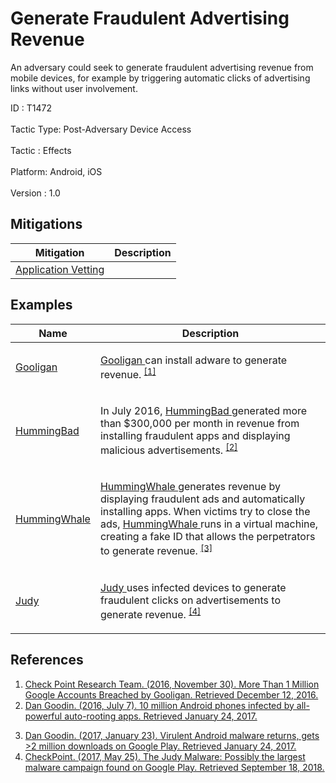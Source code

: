 <div class="container-fluid">
 <h1>
  Generate Fraudulent Advertising Revenue
 </h1>
 <div class="row">
  <div class="col-md-8 description-body">
   <p>
    An adversary could seek to generate fraudulent advertising revenue from mobile devices, for example by triggering automatic clicks of advertising links without user involvement.
   </p>
  </div>
  <div class="col-md-4">
   <div class="card">
    <div class="card-body">
     <div class="card-data">
      <span class="h5 card-title">
       ID
      </span>
      : T1472
      <br/>
      <br/>
     </div>
     <div class="card-data">
      <span class="h5 card-title">
       Tactic Type:
      </span>
      Post-Adversary Device Access
      <br/>
      <br/>
     </div>
     <div class="card-data">
      <span class="h5 card-title">
       Tactic
      </span>
      : Effects
      <br/>
      <br/>
     </div>
     <div class="card-data">
      <span class="h5 card-title">
       Platform:
      </span>
      Android, iOS
      <br/>
      <br/>
     </div>
     <div class="card-data">
      <span class="h5 card-title">
      </span>
     </div>
     <div class="card-data">
      <span class="h5 card-title">
      </span>
     </div>
     <div class="card-data">
      <span class="h5 card-title">
      </span>
     </div>
     <div class="card-data">
      <span class="h5 card-title">
      </span>
     </div>
     <div class="card-data">
      <span class="h5 card-title">
      </span>
     </div>
     <div class="card-data">
      <span class="h5 card-title">
      </span>
     </div>
     <div class="card-data">
      <span class="h5 card-title">
      </span>
     </div>
     <div class="card-data">
      <span class="h5 card-title">
      </span>
     </div>
     <div class="card-data">
      <span class="h5 card-title">
      </span>
     </div>
     <div class="card-data">
      <span class="h5 card-title">
      </span>
     </div>
     <div class="card-data">
      <span class="h5 card-title">
      </span>
     </div>
     <div class="card-data">
      <span class="h5 card-title">
       Version
      </span>
      : 1.0
     </div>
    </div>
   </div>
  </div>
 </div>
 <h2 class="pt-3" id="mitigations">
  Mitigations
 </h2>
 <table class="table table-bordered table-light mt-2">
  <thead>
   <tr>
    <th scope="col">
     Mitigation
    </th>
    <th scope="col">
     Description
    </th>
   </tr>
  </thead>
  <tbody class="bg-white">
   <tr>
    <td>
     <a href="https://attack.mitre.org/mitigations/M1005">
      Application Vetting
     </a>
    </td>
    <td>
    </td>
   </tr>
  </tbody>
 </table>
 <h2 class="pt-3" id="examples">
  Examples
 </h2>
 <table class="table table-bordered table-light mt-2">
  <thead>
   <tr>
    <th scope="col">
     Name
    </th>
    <th scope="col">
     Description
    </th>
   </tr>
  </thead>
  <tbody class="bg-white">
   <tr>
    <td>
     <a href="https://attack.mitre.org/software/S0290">
      Gooligan
     </a>
    </td>
    <td>
     <p>
      <a href="https://attack.mitre.org/software/S0290">
       Gooligan
      </a>
      can install adware to generate revenue.
      <span class="scite-citeref-number" data-reference="Gooligan Citation" id="scite-ref-1-a" onclick="scrollToRef('scite-1')">
       <sup>
        <a aria-describedby="qtip-0" data-hasqtip="0" href="http://blog.checkpoint.com/2016/11/30/1-million-google-accounts-breached-gooligan/" target="_blank">
         [1]
        </a>
       </sup>
      </span>
     </p>
    </td>
   </tr>
   <tr>
    <td>
     <a href="https://attack.mitre.org/software/S0322">
      HummingBad
     </a>
    </td>
    <td>
     <p>
      In July 2016,
      <a href="https://attack.mitre.org/software/S0322">
       HummingBad
      </a>
      generated more than $300,000 per month in revenue from installing fraudulent apps and displaying malicious advertisements.
      <span class="scite-citeref-number" data-reference="ArsTechnica-HummingBad" id="scite-ref-2-a" onclick="scrollToRef('scite-2')">
       <sup>
        <a aria-describedby="qtip-1" data-hasqtip="1" href="http://arstechnica.com/security/2016/07/virulent-auto-rooting-malware-takes-control-of-10-million-android-devices/" target="_blank">
         [2]
        </a>
       </sup>
      </span>
     </p>
    </td>
   </tr>
   <tr>
    <td>
     <a href="https://attack.mitre.org/software/S0321">
      HummingWhale
     </a>
    </td>
    <td>
     <p>
      <a href="https://attack.mitre.org/software/S0321">
       HummingWhale
      </a>
      generates revenue by displaying fraudulent ads and automatically installing apps. When victims try to close the ads,
      <a href="https://attack.mitre.org/software/S0321">
       HummingWhale
      </a>
      runs in a virtual machine, creating a fake ID that allows the perpetrators to generate revenue.
      <span class="scite-citeref-number" data-reference="ArsTechnica-HummingWhale" id="scite-ref-3-a" onclick="scrollToRef('scite-3')">
       <sup>
        <a aria-describedby="qtip-2" data-hasqtip="2" href="http://arstechnica.com/security/2017/01/virulent-android-malware-returns-gets-2-million-downloads-on-google-play/" target="_blank">
         [3]
        </a>
       </sup>
      </span>
     </p>
    </td>
   </tr>
   <tr>
    <td>
     <a href="https://attack.mitre.org/software/S0325">
      Judy
     </a>
    </td>
    <td>
     <p>
      <a href="https://attack.mitre.org/software/S0325">
       Judy
      </a>
      uses infected devices to generate fraudulent clicks on advertisements to generate revenue.
      <span class="scite-citeref-number" data-reference="CheckPoint-Judy" id="scite-ref-4-a" onclick="scrollToRef('scite-4')">
       <sup>
        <a aria-describedby="qtip-3" data-hasqtip="3" href="https://blog.checkpoint.com/2017/05/25/judy-malware-possibly-largest-malware-campaign-found-google-play/" target="_blank">
         [4]
        </a>
       </sup>
      </span>
     </p>
    </td>
   </tr>
  </tbody>
 </table>
 <h2 class="pt-3" id="references">
  References
 </h2>
 <div class="row">
  <div class="col">
   <ol>
    <li>
     <span class="scite-citation" id="scite-1">
      <span class="scite-citation-text">
       <a class="external text" href="http://blog.checkpoint.com/2016/11/30/1-million-google-accounts-breached-gooligan/" name="scite-1" rel="nofollow" target="_blank">
        Check Point Research Team. (2016, November 30). More Than 1 Million Google Accounts Breached by Gooligan. Retrieved December 12, 2016.
       </a>
      </span>
     </span>
    </li>
    <li>
     <span class="scite-citation" id="scite-2">
      <span class="scite-citation-text">
       <a class="external text" href="http://arstechnica.com/security/2016/07/virulent-auto-rooting-malware-takes-control-of-10-million-android-devices/" name="scite-2" rel="nofollow" target="_blank">
        Dan Goodin. (2016, July 7). 10 million Android phones infected by all-powerful auto-rooting apps. Retrieved January 24, 2017.
       </a>
      </span>
     </span>
    </li>
   </ol>
  </div>
  <div class="col">
   <ol start="3.0">
    <li>
     <span class="scite-citation" id="scite-3">
      <span class="scite-citation-text">
       <a class="external text" href="http://arstechnica.com/security/2017/01/virulent-android-malware-returns-gets-2-million-downloads-on-google-play/" name="scite-3" rel="nofollow" target="_blank">
        Dan Goodin. (2017, January 23). Virulent Android malware returns, gets &gt;2 million downloads on Google Play. Retrieved January 24, 2017.
       </a>
      </span>
     </span>
    </li>
    <li>
     <span class="scite-citation" id="scite-4">
      <span class="scite-citation-text">
       <a class="external text" href="https://blog.checkpoint.com/2017/05/25/judy-malware-possibly-largest-malware-campaign-found-google-play/" name="scite-4" rel="nofollow" target="_blank">
        CheckPoint. (2017, May 25). The Judy Malware: Possibly the largest malware campaign found on Google Play. Retrieved September 18, 2018.
       </a>
      </span>
     </span>
    </li>
   </ol>
  </div>
 </div>
</div>
